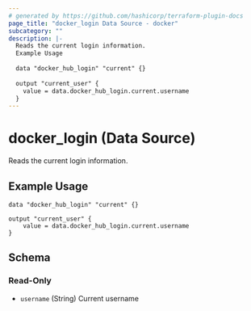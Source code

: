 ```yaml
---
# generated by https://github.com/hashicorp/terraform-plugin-docs
page_title: "docker_login Data Source - docker"
subcategory: ""
description: |-
  Reads the current login information.
  Example Usage
  
  data "docker_hub_login" "current" {}
  
  output "current_user" {
  	value = data.docker_hub_login.current.username
  }
---
```


# docker_login (Data Source)

Reads the current login information.

## Example Usage

```hcl
data "docker_hub_login" "current" {}

output "current_user" {
	value = data.docker_hub_login.current.username
}
```



<!-- schema generated by tfplugindocs -->
## Schema

### Read-Only

- `username` (String) Current username
